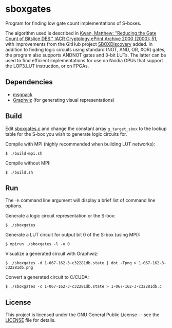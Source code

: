 # sboxgates
Program for finding low gate count implementations of S-boxes.

The algorithm used is described in [Kwan, Matthew: "Reducing the Gate Count of Bitslice DES."
IACR Cryptology ePrint Archive 2000 (2000): 51](https://ia.cr/2000/051), with improvements from the
GitHub project [SBOXDiscovery](https://github.com/DeepLearningJohnDoe/SBOXDiscovery) added. In
addition to finding logic circuits using standard (NOT, AND, OR, XOR) gates, the program also
supports ANDNOT gates and 3-bit LUTs. The latter can be used to find efficient implementations for
use on Nvidia GPUs that support the LOP3.LUT instruction, or on FPGAs.

## Dependencies

* [msgpack](https://github.com/msgpack/msgpack-c)
* [Graphviz](https://github.com/ellson/graphviz) (for generating visual representations)

## Build

Edit [sboxgates.c](sboxgates.c) and change the constant array `g_target_sbox` to the lookup table
for the S-box you wish to generate logic circuits for.

Compile with MPI (highly recommended when building LUT networks):
```console
$ ./build-mpi.sh
```

Compile without MPI:
```console
$ ./build.sh
```

## Run

The `-h` command line argument will display a brief list of command line options.

Generate a logic circuit representation or the S-box:
```console
$ ./sboxgates
```

Generate a LUT circuit for output bit 0 of the S-box (using MPI):
```console
$ mpirun ./sboxgates -l -o 0
```

Visualize a generated circuit with Graphwiz:
```console
$ ./sboxgates -d 1-067-162-3-c32281db.state | dot -Tpng > 1-067-162-3-c32281db.png
```

Convert a generated circuit to C/CUDA:
```console
$ ./sboxgates -c 1-067-162-3-c32281db.state > 1-067-162-3-c32281db.c
```

## License

This project is licensed under the GNU General Public License -- see the [LICENSE](LICENSE)
file for details.
